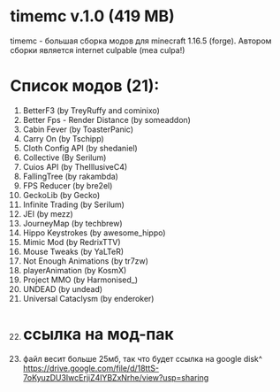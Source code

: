 # timemc v.1.0 (419 MB)
timemc - большая сборка модов для minecraft 1.16.5 (forge). Автором сборки является internet culpable (mea culpa!) 
# Список модов (21):
1. BetterF3 (by TreyRuffy and cominixo)
2. Better Fps - Render Distance (by someaddon)
3. Cabin Fever (by ToasterPanic)
4. Carry On (by Tschipp)
5. Cloth Config API (by shedaniel)
6. Collective (By Serilum)
7. Cuios API (by TheIllusiveC4)
8. FallingTree (by rakambda)
9. FPS Reducer (by bre2el)
10. GeckoLib (by Gecko)
11. Infinite Trading (by Serilum)
12. JEI (by mezz)
13. JourneyMap (by techbrew)
14. Hippo Keystrokes (by awesome_hippo)
15. Mimic Mod (by RedrixTTV)
16. Mouse Tweaks (by YaLTeR)
17. Not Enough Animations (by tr7zw)
18. playerAnimation (by KosmX)
19. Project MMO (by Harmonised_)
20. UNDEAD (by undead)
21. Universal Сataclysm (by enderoker)
22. # ссылка на мод-пак
23. файл весит больше 25мб, так что будет ссылка на google disk^ https://drive.google.com/file/d/18ttS-7oKyuzDU3IwcErjiZ4lYBZxNrhe/view?usp=sharing
